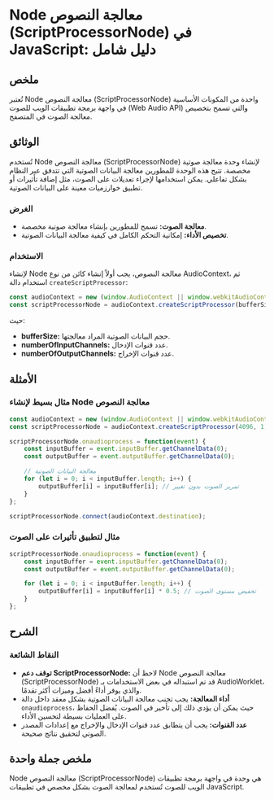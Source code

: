 <!--
Meta Description: # Node معالجة النصوص (ScriptProcessorNode) في JavaScript: دليل شامل ## ملخص تُعتبر Node معالجة النصوص (ScriptProcessorNode) واحدة من المكونات الأساسية...
Meta Keywords: معالجة, scriptprocessornode, الصوت, audiocontext, const
-->

# Node معالجة النصوص (ScriptProcessorNode) في JavaScript: دليل شامل

## ملخص
تُعتبر Node معالجة النصوص (ScriptProcessorNode) واحدة من المكونات الأساسية في واجهة برمجة تطبيقات الويب للصوت (Web Audio API) والتي تسمح بتخصيص معالجة الصوت في المتصفح.

## الوثائق
تُستخدم Node معالجة النصوص (ScriptProcessorNode) لإنشاء وحدة معالجة صوتية مخصصة. تتيح هذه الوحدة للمطورين معالجة البيانات الصوتية التي تتدفق عبر النظام بشكل تفاعلي. يمكن استخدامها لإجراء تعديلات على الصوت، مثل إضافة تأثيرات أو تطبيق خوارزميات معينة على البيانات الصوتية.

### الغرض
- **معالجة الصوت:** تسمح للمطورين بإنشاء معالجة صوتية مخصصة.
- **تخصيص الأداء:** إمكانية التحكم الكامل في كيفية معالجة البيانات الصوتية.

### الاستخدام
لإنشاء Node معالجة النصوص، يجب أولاً إنشاء كائن من نوع AudioContext، ثم استخدام دالة `createScriptProcessor`:

```javascript
const audioContext = new (window.AudioContext || window.webkitAudioContext)();
const scriptProcessorNode = audioContext.createScriptProcessor(bufferSize, numberOfInputChannels, numberOfOutputChannels);
```

حيث:
- **bufferSize:** حجم البيانات الصوتية المراد معالجتها.
- **numberOfInputChannels:** عدد قنوات الإدخال.
- **numberOfOutputChannels:** عدد قنوات الإخراج.

## الأمثلة
### مثال بسيط لإنشاء Node معالجة النصوص
```javascript
const audioContext = new (window.AudioContext || window.webkitAudioContext)();
const scriptProcessorNode = audioContext.createScriptProcessor(4096, 1, 1);

scriptProcessorNode.onaudioprocess = function(event) {
    const inputBuffer = event.inputBuffer.getChannelData(0);
    const outputBuffer = event.outputBuffer.getChannelData(0);

    // معالجة البيانات الصوتية
    for (let i = 0; i < inputBuffer.length; i++) {
        outputBuffer[i] = inputBuffer[i]; // تمرير الصوت بدون تغيير
    }
};

scriptProcessorNode.connect(audioContext.destination);
```

### مثال لتطبيق تأثيرات على الصوت
```javascript
scriptProcessorNode.onaudioprocess = function(event) {
    const inputBuffer = event.inputBuffer.getChannelData(0);
    const outputBuffer = event.outputBuffer.getChannelData(0);

    for (let i = 0; i < inputBuffer.length; i++) {
        outputBuffer[i] = inputBuffer[i] * 0.5; // تخفيض مستوى الصوت
    }
};
```

## الشرح
### النقاط الشائعة
- **توقف دعم ScriptProcessorNode:** لاحظ أن Node معالجة النصوص (ScriptProcessorNode) قد تم استبداله في بعض الاستخدامات بـ AudioWorklet، والذي يوفر أداءً أفضل وميزات أكثر تقدمًا.
- **أداء المعالجة:** يجب تجنب معالجة البيانات الصوتية بشكل معقد داخل دالة `onaudioprocess`، حيث يمكن أن يؤدي ذلك إلى تأخير في الصوت. يُفضل الحفاظ على العمليات بسيطة لتحسين الأداء.
- **عدد القنوات:** يجب أن يتطابق عدد قنوات الإدخال والإخراج مع إعدادات المصدر الصوتي لتحقيق نتائج صحيحة.

## ملخص جملة واحدة
Node معالجة النصوص (ScriptProcessorNode) هي وحدة في واجهة برمجة تطبيقات الويب للصوت تُستخدم لمعالجة الصوت بشكل مخصص في تطبيقات JavaScript.
